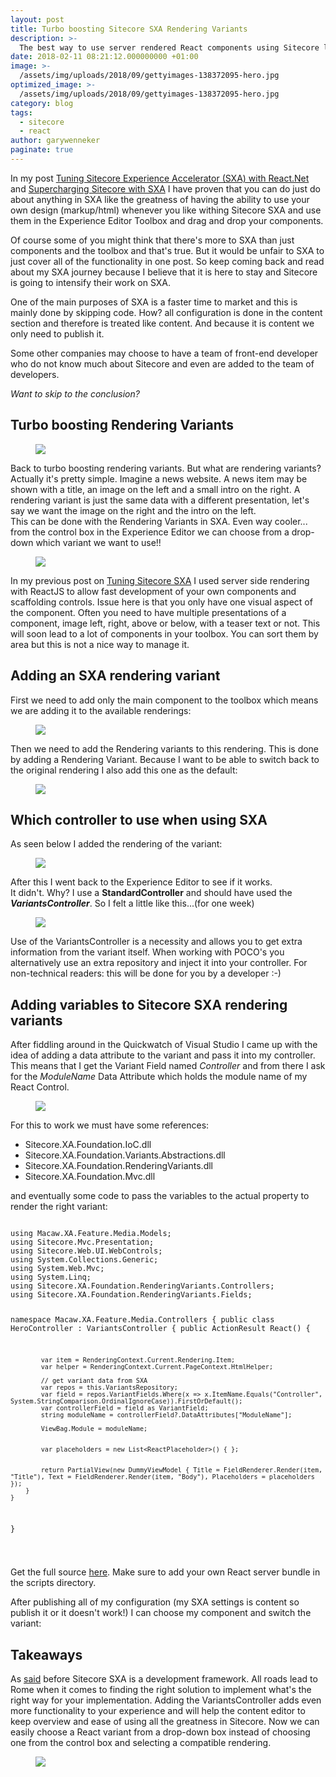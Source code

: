 ```yaml
---
layout: post
title: Turbo boosting Sitecore SXA Rendering Variants
description: >-
  The best way to use server rendered React components using Sitecore layout variants in Sitecore SXA and selecting them on the fly
date: 2018-02-11 08:21:12.000000000 +01:00
image: >-
  /assets/img/uploads/2018/09/gettyimages-138372095-hero.jpg
optimized_image: >-
  /assets/img/uploads/2018/09/gettyimages-138372095-hero.jpg
category: blog
tags:
  - sitecore
  - react
author: garywenneker
paginate: true
---
```

<p>In my post <a href="https://gary.wenneker.org/2018/01/04/sitecore-experience-accelerator/">Tuning Sitecore Experience Accelerator (SXA) with React.Net</a> and <a href="http://gary.wenneker.org/2018/01/21/supercharging-sitecore-with-sxa/">Supercharging Sitecore with SXA</a> I have proven that you can do just do about anything in SXA like the greatness of having the ability to use your own design (markup/html) whenever you like withing Sitecore SXA and use them in the Experience Editor Toolbox and drag and drop your components.</p><p>Of course some of you might think that there's more to SXA than just components and the toolbox and that's true. But it would be unfair to SXA to just cover all of the functionality in one post. So keep coming back and read about my SXA journey because I believe that it is here to stay and Sitecore is going to intensify their work on SXA.</p><p>One of the main purposes of SXA is a faster time to market and this is mainly done by skipping code. How? all configuration is done in the content section and therefore is treated like content. And because it is content we only need to publish it.</p><p>Some other companies may choose to have a team of front-end developer who do not know much about Sitecore and even are added to the team of developers.</p><p><em>Want to skip to the <a>conclusion</a>?</em></p><h2 id="turbo-boosting-rendering-variants">Turbo boosting Rendering Variants</h2><figure class="kg-image-card"><img src="/assets/img/uploads/2018/01/tenor.gif" class="kg-image"></figure><p>Back to turbo boosting rendering variants. But what are rendering variants? Actually it's pretty simple. Imagine a news website. A news item may be shown with a title, an image on the left and a small intro on the right. A rendering variant is just the same data with a different presentation, let's say we want the image on the right and the intro on the left.<br>This can be done with the Rendering Variants in SXA. Even way cooler... from the control box in the Experience Editor we can choose from a drop-down which variant we want to use!!</p><figure class="kg-image-card"><img src="/assets/img/uploads/2018/02/2018-02-04_1239.png" class="kg-image"></figure><p>In my previous post on <a href="http://gary.wenneker.org/2018/01/21/supercharging-sitecore-with-sxa/">Tuning Sitecore SXA</a> I used server side rendering with ReactJS to allow fast development of your own components and scaffolding controls. Issue here is that you only have one visual aspect of the component. Often you need to have multiple presentations of a component, image left, right, above or below, with a teaser text or not. This will soon lead to a lot of components in your toolbox. You can sort them by area but this is not a nice way to manage it.</p><h2 id="adding-an-sxa-rendering-variant">Adding an SXA rendering variant</h2><p>First we need to add only the main component to the toolbox which means we are adding it to the available renderings:</p><figure class="kg-image-card kg-width-full"><img src="/assets/img/uploads/2018/02/2018-02-04_1206.png" class="kg-image"></figure><p>Then we need to add the Rendering variants to this rendering. This is done by adding a Rendering Variant. Because I want to be able to switch back to the original rendering I also add this one as the default:</p><figure class="kg-image-card kg-width-full"><img src="/assets/img/uploads/2018/02/2018-02-04_1209.png" class="kg-image"></figure><h2 id="which-controller-to-use-when-using-sxa">Which controller to use when using SXA</h2><p>As seen below I added the rendering of the variant:</p><figure class="kg-image-card kg-width-full"><img src="/assets/img/uploads/2018/02/2018-02-04_1212.png" class="kg-image"></figure><p>After this I went back to the Experience Editor to see if it works.<br>It didn't. Why? I use a <strong>StandardController</strong> and should have used the <em><strong>VariantsController</strong></em>. So I felt a little like this...(for one week)</p><figure class="kg-image-card"><img src="https://i.giphy.com/N8kmvUsp0gObK.gif" class="kg-image"></figure><p>Use of the VariantsController is a necessity and allows you to get extra information from the variant itself. When working with POCO's you alternatively use an extra repository and inject it into your controller. For non-technical readers: this will be done for you by a developer :-)</p><h2 id="adding-variables-to-sitecore-sxa-rendering-variants">Adding variables to Sitecore SXA rendering variants</h2><p>After fiddling around in the Quickwatch of Visual Studio I came up with the idea of adding a data attribute to the variant and pass it into my controller. This means that I get the Variant Field named <em>Controller</em> and from there I ask for the <em>ModuleName</em> Data Attribute which holds the module name of my React Control.</p><figure class="kg-image-card kg-width-full"><img src="/assets/img/uploads/2018/02/2018-02-04_1217.png" class="kg-image"></figure><p>For this to work we must have some references:</p><ul><li>Sitecore.XA.Foundation.IoC.dll</li><li>Sitecore.XA.Foundation.Variants.Abstractions.dll</li><li>Sitecore.XA.Foundation.RenderingVariants.dll</li><li>Sitecore.XA.Foundation.Mvc.dll</li></ul><p>and eventually some code to pass the variables to the actual property to render the right variant:</p><pre class="line-numbers language-csharp"><code>
using Macaw.XA.Feature.Media.Models;
using Sitecore.Mvc.Presentation;
using Sitecore.Web.UI.WebControls;
using System.Collections.Generic;
using System.Web.Mvc;
using System.Linq;
using Sitecore.XA.Foundation.RenderingVariants.Controllers;
using Sitecore.XA.Foundation.RenderingVariants.Fields;

namespace Macaw.XA.Feature.Media.Controllers
{
    public class HeroController : VariantsController
    {
        public ActionResult React()
        {
            
            var item = RenderingContext.Current.Rendering.Item;
            var helper = RenderingContext.Current.PageContext.HtmlHelper;

            // get variant data from SXA
            var repos = this.VariantsRepository;
            var field = repos.VariantFields.Where(x => x.ItemName.Equals("Controller", System.StringComparison.OrdinalIgnoreCase)).FirstOrDefault();
            var controllerField = field as VariantField;
            string moduleName = controllerField?.DataAttributes["ModuleName"];

            ViewBag.Module = moduleName; 


            var placeholders = new List<ReactPlaceholder>() { };


            return PartialView(new DummyViewModel { Title = FieldRenderer.Render(item, "Title"), Text = FieldRenderer.Render(item, "Body"), Placeholders = placeholders });
        }
    }
}

</code></pre><p>Get the full source <a href="https://github.com/GaryWenneker/Gary.Sitecore.XA">here</a>. Make sure to add your own React server bundle in the scripts directory.</p><p>After publishing all of my configuration (my SXA settings is content so publish it or it doesn't work!) I can choose my component and switch the variant:</p><h2 id="takeaways">Takeaways</h2><p>As <a href="https://twitter.com/adamnaj/status/956052244738334720">said</a> before Sitecore SXA is a development framework. All roads lead to Rome when it comes to finding the right solution to implement what's the right way for your implementation. Adding the VariantsController adds even more functionality to your experience and will help the content editor to keep overview and ease of using all the greatness in Sitecore. Now we can easily choose a React variant from a drop-down box instead of choosing one from the control box and selecting a compatible rendering.</p><figure class="kg-image-card"><img src="https://i.giphy.com/UuDxS2EBRZSyA.gif" class="kg-image"></figure>
